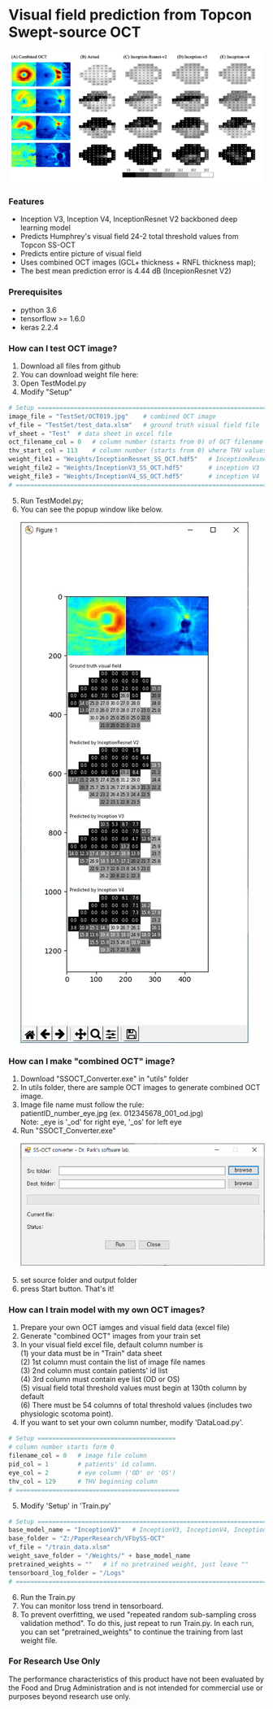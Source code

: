 # Visual field prediction from Topcon Swept-source OCT
![](https://github.com/climyth/VFbySS-OCT/blob/master/WebImages/Examplpes.jpg?raw=true)

### Features
- Inception V3, Inception V4, InceptionResnet V2 backboned deep learning model
- Predicts Humphrey's visual field 24-2 total threshold values from Topcon SS-OCT
- Predicts entire picture of visual field
- Uses combined OCT images (GCL+ thickness + RNFL thickness map);
- The best mean prediction error is 4.44 dB (IncepionResnet V2)


### Prerequisites
- python 3.6
- tensorflow >= 1.6.0
- keras 2.2.4

### How can I test OCT image?
1. Download all files from github
2. You can download weight file here: 
3. Open TestModel.py
4. Modify "Setup"
```python
# Setup ====================================================================================
image_file = "TestSet/OCT019.jpg"    # combined OCT image
vf_file = "TestSet/test_data.xlsm"   # ground truth visual field file
vf_sheet = "Test"  # data sheet in excel file
oct_filename_col = 0   # column number (starts from 0) of OCT filename
thv_start_col = 113    # column number (starts from 0) where THV values begin
weight_file1 = "Weights/InceptionResnet_SS_OCT.hdf5"   # InceptionResnet V2
weight_file2 = "Weights/InceptionV3_SS_OCT.hdf5"       # inception V3
weight_file3 = "Weights/InceptionV4_SS_OCT.hdf5"       # inception V4
# ===========================================================================================
```
5. Run TestModel.py;
6. You can see the popup window like below.<br/><br/>
![](https://github.com/climyth/VFbySS-OCT/blob/master/WebImages/TestOutput.JPG?raw=true)

### How can I make "combined OCT" image?
1. Download "SSOCT_Converter.exe" in "utils" folder
2. In utils folder, there are sample OCT images to generate combined OCT image.
3. Image file name must follow the rule:<br/>
   patientID_number_eye.jpg  (ex. 012345678_001_od.jpg)<br/>
   Note: _eye is '_od' for right eye, '_os' for left eye
4. Run "SSOCT_Converter.exe"<br/><br/>
![](https://github.com/climyth/VFbySS-OCT/blob/master/WebImages/OCTConverter.PNG?raw=true)
<br/><br/>
5. set source folder and output folder
6. press Start button. That's it!

### How can I train model with my own OCT images?
1. Prepare your own OCT iamges and visual field data (excel file)
2. Generate "combined OCT" images from your train set
3. In your visual field excel file, default column number is <br/>
   (1) your data must be in "Train" data sheet <br/>
   (2) 1st column must contain the list of image file names <br/> 
   (3) 2nd column must contain patients' id list <br/>
   (4) 3rd column must contain eye list (OD or OS) <br/>
   (5) visual field total threshold values must begin at 130th column by default <br/>
   (6) There must be 54 columns of total threshold values (includes two physiologic scotoma point).<br/>
4. If you want to set your own column number, modify 'DataLoad.py'.
```python
# Setup ======================================
# column number starts form 0
filename_col = 0   # image file column
pid_col = 1        # patients' id column.
eye_col = 2        # eye column ('OD' or 'OS')
thv_col = 129      # THV beginning column
# =============================================
```
5. Modify 'Setup' in 'Train.py'
```python
# Setup ====================================================================
base_model_name = "InceptionV3"   # InceptionV3, InceptionV4, InceptionResnet
base_folder = "Z:/PaperResearch/VFbySS-OCT"
vf_file = "/train_data.xlsm"
weight_save_folder = "/Weights/" + base_model_name
pretrained_weights = ""   # if no pretrained weight, just leave ""
tensorboard_log_folder = "/Logs"
# ==========================================================================
```
6. Run the Train.py
7. You can monitor loss trend in tensorboard. 
8. To prevent overfitting, we used "repeated random sub-sampling cross validation method". To do this, just repeat to run Train.py. In each run, you can set "pretrained_weights" to continue the training from last weight file.


### For Research Use Only
The performance characteristics of this product have not been evaluated by the Food and Drug Administration and is not intended for commercial use or purposes beyond research use only.
